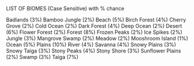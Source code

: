 LIST OF BIOMES (Case Sensitive) with % chance

Badlands            (3%)
Bamboo Jungle       (2%)
Beach               (5%)
Birch Forest        (4%)
Cherry Grove        (2%)
Cold Ocean          (2%)
Dark Forest         (4%)
Deep Ocean          (2%)
Desert              (6%)
Flower Forest       (2%)
Forest              (8%)
Frozen Peaks        (2%)
Ice Spikes          (2%)
Jungle              (3%)
Mangrove Swamp      (2%)
Meadow              (2%)
Mooshroom Island    (1%)
Ocean               (5%)
Plains              (10%)
River               (4%)
Savanna             (4%)
Snowy Plains        (3%)
Snowy Taiga         (3%)
Stony Peaks         (4%)
Stony Shore         (3%)
Sunflower Plains    (2%)
Swamp               (3%)
Taiga               (7%)